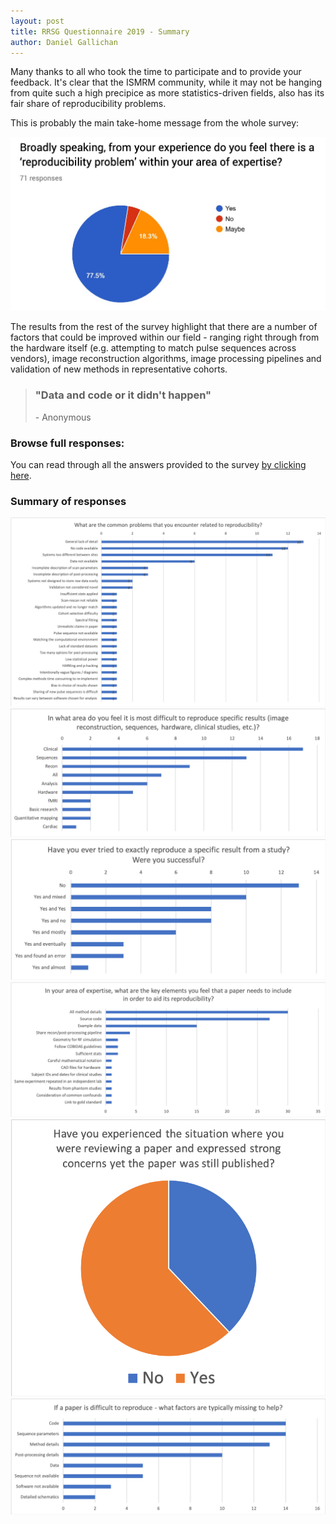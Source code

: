 ```yaml
---
layout: post
title: RRSG Questionnaire 2019 - Summary
author: Daniel Gallichan
---
```


Many thanks to all who took the time to participate and to provide your feedback. It's clear that the ISMRM community, while it may not be hanging from quite such a high precipice as more statistics-driven fields, also has its fair share of reproducibility problems. 

This is probably the main take-home message from the whole survey:

![](../images/questionnaire/graphs_00004.jpg)

The results from the rest of the survey highlight that there are a number of factors that could be improved within our field - ranging right through from the hardware itself (e.g. attempting to match pulse sequences across vendors), image reconstruction algorithms, image processing pipelines and validation of new methods in representative cohorts.

<blockquote><h3>"Data and code or it didn't happen"</h3><footer>- Anonymous</footer></blockquote>


### Browse full responses:

You can read through all the answers provided to the survey [by clicking here](https://docs.google.com/forms/d/1AChuij7KAYEgJp9-7_jCnL3l7FrOMnSj_NkU6U-R7ls/viewanalytics).

### Summary of responses


![](../images/questionnaire/charts_01.png)
![](../images/questionnaire/charts_02.png)
![](../images/questionnaire/charts_03.png)
![](../images/questionnaire/charts_04.png)
![](../images/questionnaire/charts_05.png)
![](../images/questionnaire/charts_06.png)
